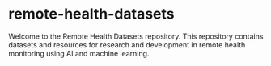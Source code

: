 # remote-health-datasets
Welcome to the Remote Health Datasets repository. This repository contains datasets and resources for research and development in remote health monitoring using AI and machine learning.
